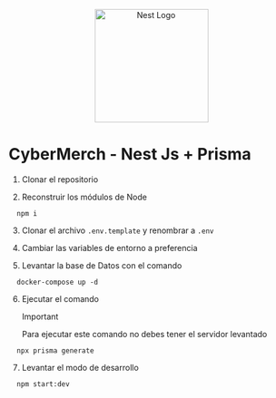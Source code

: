 <p align="center">
  <a href="http://nestjs.com/" target="blank"><img src="https://nestjs.com/img/logo-small.svg" width="200" alt="Nest Logo" /></a>
</p>

# CyberMerch - Nest Js + Prisma

1. Clonar el repositorio

2. Reconstruir los módulos de Node

```
  npm i
```

3. Clonar el archivo `.env.template` y renombrar a `.env`

4. Cambiar las variables de entorno a preferencia

5. Levantar la base de Datos con el comando

```
  docker-compose up -d
```

6. Ejecutar el comando

   > [!IMPORTANT]
   > Para ejecutar este comando no debes tener el servidor levantado

```
  npx prisma generate
```

7. Levantar el modo de desarrollo

```
  npm start:dev
```
